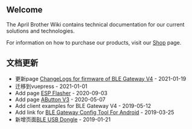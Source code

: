 ## Welcome

The April Brother Wiki contains technical documentation for our current solutions and technologies.

For information on how to purchase our products, visit our [Shop](https://blog.aprbrother.com/shop) page.

## 文档更新

* 更新page [ChangeLogs for firmware of BLE Gateway V4](AB_BLE_Gateway_V4_Firmware_Changes.md) - 2021-01-19
* 迁移到vuepress - 2021-01-01
* Add page [ESP Flasher](ESP_Flasher.md) - 2020-09-03
* Add page [AButton V3](AButton_V3.md) - 2020-05-07
* Add client examples for BLE Gateway V4 - 2019-05-12
* Add link for [BLE Gateway Config Tool For Android](Software_AB_BLE_Gateway_V4.md) - 2019-03-25
* 新增页面[BLE USB Dongle](BleUsbDongle.md) - 2019-01-21
